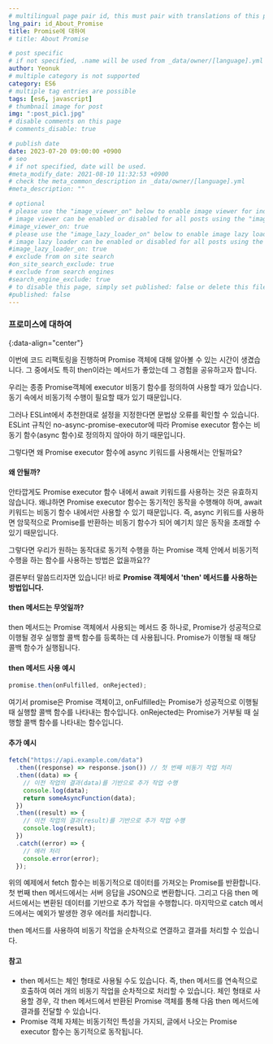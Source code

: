 ```yaml
---
# multilingual page pair id, this must pair with translations of this page. (This name must be unique)
lng_pair: id_About_Promise
title: Promise에 대하여
# title: About Promise

# post specific
# if not specified, .name will be used from _data/owner/[language].yml
author: Yeonuk
# multiple category is not supported
category: ES6
# multiple tag entries are possible
tags: [es6, javascript]
# thumbnail image for post
img: ":post_pic1.jpg"
# disable comments on this page
# comments_disable: true

# publish date
date: 2023-07-20 09:00:00 +0900
# seo
# if not specified, date will be used.
#meta_modify_date: 2021-08-10 11:32:53 +0900
# check the meta_common_description in _data/owner/[language].yml
#meta_description: ""

# optional
# please use the "image_viewer_on" below to enable image viewer for individual pages or posts (_posts/ or [language]/_posts folders).
# image viewer can be enabled or disabled for all posts using the "image_viewer_posts: true" setting in _data/conf/main.yml.
#image_viewer_on: true
# please use the "image_lazy_loader_on" below to enable image lazy loader for individual pages or posts (_posts/ or [language]/_posts folders).
# image lazy loader can be enabled or disabled for all posts using the "image_lazy_loader_posts: true" setting in _data/conf/main.yml.
#image_lazy_loader_on: true
# exclude from on site search
#on_site_search_exclude: true
# exclude from search engines
#search_engine_exclude: true
# to disable this page, simply set published: false or delete this file
#published: false
---
```


<!-- outline-start -->

### 프로미스에 대하여

{:data-align="center"}

<!-- outline-end -->

이번에 코드 리팩토링을 진행하며 Promise 객체에 대해 알아볼 수 있는 시간이 생겼습니다.
그 중에서도 특히 then이라는 메서드가 좋았는데 그 경험을 공유하고자 합니다.

우리는 종종 Promise객체에 executor 비동기 함수를 정의하여 사용할 때가 있습니다. 동기 속에서 비동기적 수행이 필요할 때가 있기 때문입니다.

그러나 ESLint에서 추천한대로 설정을 지정한다면 문법상 오류를 확인할 수 있습니다.
ESLint 규칙인 no-async-promise-executor에 따라 Promise executor 함수는 비동기 함수(async 함수)로 정의하지 않아야 하기 때문입니다.

그렇다면 왜 Promise executor 함수에 async 키워드를 사용해서는 안될까요?

#### 왜 안될까?

안타깝게도 Promise executor 함수 내에서 await 키워드를 사용하는 것은 유효하지 않습니다. 왜냐하면 Promise executor 함수는 동기적인 동작을 수행해야 하며, await 키워드는 비동기 함수 내에서만 사용할 수 있기 때문입니다.
즉, async 키워드를 사용하면 암묵적으로 Promise를 반환하는 비동기 함수가 되어 예기치 않은 동작을 초래할 수 있기 때문입니다.

그렇다면 우리가 원하는 동작대로 동기적 수행을 하는 Promise 객체 안에서 비동기적 수행을 하는 함수를 사용하는 방법은 없을까요??

결론부터 말씀드리자면 있습니다!
바로 **Promise 객체에서 'then' 메서드를 사용하는 방법입니다.**

#### then 메서드는 무엇일까?

then 메서드는 Promise 객체에서 사용되는 메서드 중 하나로, Promise가 성공적으로 이행될 경우 실행할 콜백 함수를 등록하는 데 사용됩니다.
Promise가 이행될 때 해당 콜백 함수가 실행됩니다.

#### then 메서드 사용 예시

```javascript
promise.then(onFulfilled, onRejected);
```

여기서 promise은 Promise 객체이고, onFulfilled는 Promise가 성공적으로 이행될 때 실행할 콜백 함수를 나타내는 함수입니다. onRejected는 Promise가 거부될 때 실행할 콜백 함수를 나타내는 함수입니다.

#### 추가 예시

```javascript
fetch("https://api.example.com/data")
  .then((response) => response.json()) // 첫 번째 비동기 작업 처리
  .then((data) => {
    // 이전 작업의 결과(data)를 기반으로 추가 작업 수행
    console.log(data);
    return someAsyncFunction(data);
  })
  .then((result) => {
    // 이전 작업의 결과(result)를 기반으로 추가 작업 수행
    console.log(result);
  })
  .catch((error) => {
    // 에러 처리
    console.error(error);
  });
```

위의 예제에서 fetch 함수는 비동기적으로 데이터를 가져오는 Promise를 반환합니다. 첫 번째 then 메서드에서는 서버 응답을 JSON으로 변환합니다. 그리고 다음 then 메서드에서는 변환된 데이터를 기반으로 추가 작업을 수행합니다. 마지막으로 catch 메서드에서는 예외가 발생한 경우 에러를 처리합니다.

then 메서드를 사용하여 비동기 작업을 순차적으로 연결하고 결과를 처리할 수 있습니다.

#### 참고

- then 메서드는 체인 형태로 사용될 수도 있습니다. 즉, then 메서드를 연속적으로 호출하여 여러 개의 비동기 작업을 순차적으로 처리할 수 있습니다. 체인 형태로 사용할 경우, 각 then 메서드에서 반환된 Promise 객체를 통해 다음 then 메서드에 결과를 전달할 수 있습니다.
- Promise 객체 자체는 비동기적인 특성을 가지되, 글에서 나오는 Promise executor 함수는 동기적으로 동작됩니다.
